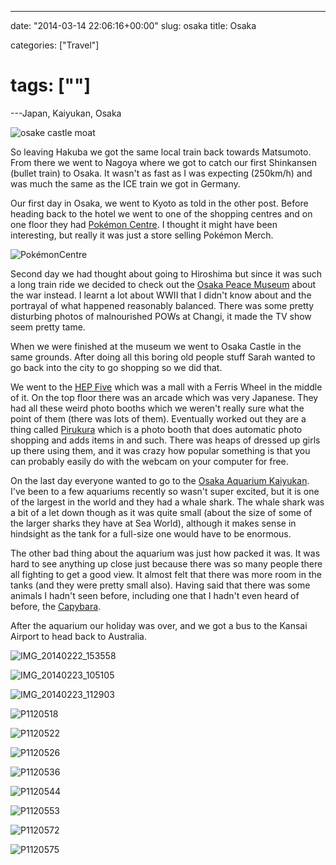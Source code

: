 ---

date: "2014-03-14 22:06:16+00:00"
slug: osaka
title: Osaka

categories: ["Travel"]
# tags: [""]
---Japan, Kaiyukan, Osaka

![osake castle moat](osake-castle-moat.jpg)

So leaving Hakuba we got the same local train back towards Matsumoto. From there we went to Nagoya where we got to catch our first Shinkansen (bullet train) to Osaka. It wasn't as fast as I was expecting (250km/h) and was much the same as the ICE train we got in Germany.

Our first day in Osaka, we went to Kyoto as told in the other post. Before heading back to the hotel we went to one of the shopping centres and on one floor they had [Pokémon Centre](http://www.pokemon.co.jp/gp/pokecen/osaka/). I thought it might have been interesting, but really it was just a store selling Pokémon Merch.

![PokémonCentre](pokecentre.jpg "PokémonCentre")

Second day we had thought about going to Hiroshima but since it was such a long train ride we decided to check out the [Osaka Peace Museum](http://www.peace-osaka.or.jp/) about the war instead. I learnt a lot about WWII that I didn't know about and the portrayal of what happened reasonably balanced. There was some pretty disturbing photos of malnourished POWs at Changi, it made the TV show seem pretty tame.

When we were finished at the museum we went to Osaka Castle in the same grounds. After doing all this boring old people stuff Sarah wanted to go back into the city to go shopping so we did that.

We went to the [HEP Five](http://en.wikipedia.org/wiki/HEP_Five) which was a mall with a Ferris Wheel in the middle of it. On the top floor there was an arcade which was very Japanese. They had all these weird photo booths which we weren't really sure what the point of them (there was lots of them). Eventually worked out they are a thing called [Pirukura](http://en.wikipedia.org/wiki/Photo_booth#Purikura) which is a photo booth that does automatic photo shopping and adds items in and such. There was heaps of dressed up girls up there using them, and it was crazy how popular something is that you can probably easily do with the webcam on your computer for free.

On the last day everyone wanted to go to the [Osaka Aquarium Kaiyukan](http://www.kaiyukan.com/language/eng/index.htm). I've been to a few aquariums recently so wasn't super excited, but it is one of the largest in the world and they had a whale shark. The whale shark was a bit of a let down though as it was quite small (about the size of some of the larger sharks they have at Sea World), although it makes sense in hindsight as the tank for a full-size one would have to be enormous.

The other bad thing about the aquarium was just how packed it was. It was hard to see anything up close just because there was so many people there all fighting to get a good view. It almost felt that there was more room in the tanks (and they were pretty small also). Having said that there was some animals I hadn't seen before, including one that I hadn't even heard of before, the [Capybara](http://en.wikipedia.org/wiki/Capybara).

After the aquarium our holiday was over, and we got a bus to the Kansai Airport to head back to Australia.

![IMG_20140222_153558](img_20140222_153558.jpg)

![IMG_20140223_105105](img_20140223_105105.jpg)

![IMG_20140223_112903](img_20140223_112903.jpg)

![P1120518](p1120518.jpg)

![P1120522](p1120522.jpg)

![P1120526](p1120526.jpg)

![P1120536](p1120536.jpg)

![P1120544](p1120544.jpg)

![P1120553](p1120553.jpg)

![P1120572](p1120572.jpg)

![P1120575](p1120575.jpg)
